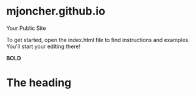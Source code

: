 mjoncher.github.io
=====================

Your Public Site

To get started, open the index.html file to find instructions and examples. You'll start your editing there!

**BOLD**
# The  heading 
